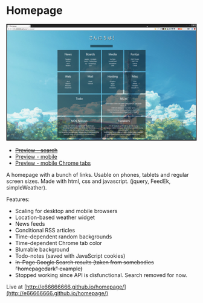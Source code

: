 Homepage
=================

![alt tag](screenshots/preview4.png "Homepage preview - desktop")
* ~~[Preview - search](screenshots/preview4search.png)~~
* [Preview - mobile](screenshots/phone_preview3.png)
* [Preview - mobile Chrome tabs](screenshots/phone_preview3tabs.png)

A homepage with a bunch of links. Usable on phones, tablets and regular screen sizes. Made with html, css and javascript. (jquery, FeedEk, simpleWeather).

Features:
* Scaling for desktop and mobile browsers
* Location-based weather widget
* News feeds
* Conditional RSS articles
* Time-dependent random backgrounds
* Time-dependent Chrome tab color
* Blurrable background
* Todo-notes (saved with JavaScript cookies)
* ~~In-Page Google Search results (taken from somebodies "homepagedark" example)~~
 * Stopped working since API is disfunctional. Search removed for now.

Live at [http://e66666666.github.io/homepage/](http://e66666666.github.io/homepage/)

